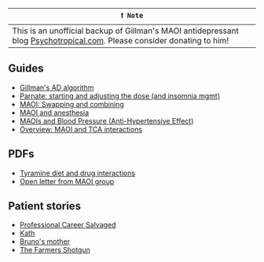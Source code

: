 **`❗ Note`** |
------------------- |
This is an unofficial backup of Gillman's MAOI antidepressant blog [Psychotropical.com](https://psychotropical.com/). Please consider donating to him! |

Guides
----
- [Gillman's AD algorithm](ad_algorithm.md)
- [Parnate: starting and adjusting the dose (and insomnia mgmt)](parnate_start_adjust.md)
- [MAOI: Swapping and combining](swapping.md)
- [MAOI and anesthesia](anesthesia.md)
- [MAOIs and Blood Pressure (Anti-Hypertensive Effect)](bp.md)
- [Overview: MAOI and TCA interactions](maoi_and_tca.md)

PDFs
---
- [Tyramine diet and drug interactions](Tyramine%20and%20drug%20interactions.pdf)
- [Open letter from MAOI group](Open%20letter%20from%20MAOI%20Group%20to%20medical%20bodies.pdf)

Patient stories
----
- [Professional Career Salvaged](story_career.md)
- [Kath](story_kath.md)
- [Bruno's mother](story_bruno.md)
- [The Farmers Shotgun](story_farmer.md)
 
